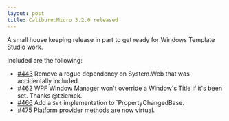 ```yaml
---
layout: post
title: Caliburn.Micro 3.2.0 released
---
```


A small house keeping release in part to get ready for Windows Template Studio work.

Included are the following:

- [#443](https://github.com/Caliburn-Micro/Caliburn.Micro/issues/443) Remove a rogue dependency on System.Web that was accidentally included.
- [#462](https://github.com/Caliburn-Micro/Caliburn.Micro/issues/462) WPF Window Manager won't override a Window's Title if it's been set. Thanks @tziemek.
- [#466](https://github.com/Caliburn-Micro/Caliburn.Micro/issues/466) Add a `Set` implementation to `PropertyChangedBase.
- [#475](https://github.com/Caliburn-Micro/Caliburn.Micro/issues/475) Platform provider methods are now virtual.